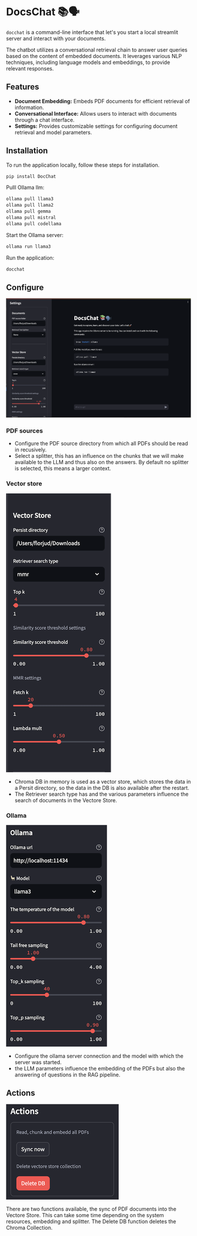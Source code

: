 # DocsChat 📚🗣️

`docchat` is a command-line interface that let's you start a local streamlit server and interact with your documents.

The chatbot utilizes a conversational retrieval chain to answer user queries based on the content of embedded documents. It leverages various NLP techniques, including language models and embeddings, to provide relevant responses.

## Features

- **Document Embedding:** Embeds PDF documents for efficient retrieval of information.
- **Conversational Interface:** Allows users to interact with documents through a chat interface.
- **Settings:** Provides customizable settings for configuring document retrieval and model parameters.

## Installation

To run the application locally, follow these steps for installation.

```bash
pip install DocChat
```

Pulll Ollama llm:

```bash
ollama pull llama3
ollama pull llama2
ollama pull gemma
ollama pull mistral
ollama pull codellama
```

Start the Ollama server:

```bash
ollama run llama3
```

Run the application:

```bash
docchat
```

## Configure

![DocChat](https://raw.githubusercontent.com/flojud/DocChat/development/assets/docchat.png)

### PDF sources

- Configure the PDF source directory from which all PDFs should be read in recusively.
- Select a splitter, this has an influence on the chunks that we will make available to the LLM and thus also on the answers. By default no splitter is selected, this means a larger context.

### Vector store

![Vector store](https://raw.githubusercontent.com/flojud/DocChat/development/assets/vectorestore.png)

- Chroma DB in memory is used as a vector store, which stores the data in a Persit directory, so the data in the DB is also available after the restart.
- The Retriever search type has and the various parameters influence the search of documents in the Vectore Store.

### Ollama

![Ollama](https://raw.githubusercontent.com/flojud/DocChat/development/assets/ollama.png)

- Configure the ollama server connection and the model with which the server was started.
- the LLM parameters influence the embedding of the PDFs but also the answering of questions in the RAG pipeline.

## Actions

![Actions](https://raw.githubusercontent.com/flojud/DocChat/development/assets/actions.png)

There are two functions available, the sync of PDF documents into the Vectore Store. This can take some time depending on the system resources, embedding and splitter. The Delete DB function deletes the Chroma Collection.

